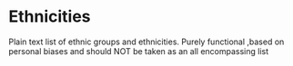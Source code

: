 # Ethnicities
Plain text list of ethnic groups and ethnicities. Purely functional ,based on personal biases and should NOT be taken as an all encompassing list
